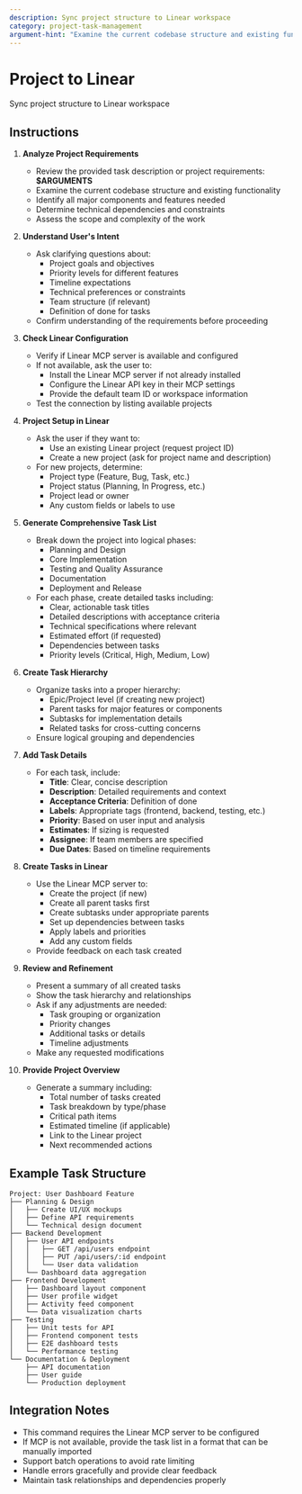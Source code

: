 ```yaml
---
description: Sync project structure to Linear workspace
category: project-task-management
argument-hint: "Examine the current codebase structure and existing functionality"
---
```


# Project to Linear

Sync project structure to Linear workspace

## Instructions

1. **Analyze Project Requirements**
   - Review the provided task description or project requirements: **$ARGUMENTS**
   - Examine the current codebase structure and existing functionality
   - Identify all major components and features needed
   - Determine technical dependencies and constraints
   - Assess the scope and complexity of the work

2. **Understand User's Intent**
   - Ask clarifying questions about:
     - Project goals and objectives
     - Priority levels for different features
     - Timeline expectations
     - Technical preferences or constraints
     - Team structure (if relevant)
     - Definition of done for tasks
   - Confirm understanding of the requirements before proceeding

3. **Check Linear Configuration**
   - Verify if Linear MCP server is available and configured
   - If not available, ask the user to:
     - Install the Linear MCP server if not already installed
     - Configure the Linear API key in their MCP settings
     - Provide the default team ID or workspace information
   - Test the connection by listing available projects

4. **Project Setup in Linear**
   - Ask the user if they want to:
     - Use an existing Linear project (request project ID)
     - Create a new project (ask for project name and description)
   - For new projects, determine:
     - Project type (Feature, Bug, Task, etc.)
     - Project status (Planning, In Progress, etc.)
     - Project lead or owner
     - Any custom fields or labels to use

5. **Generate Comprehensive Task List**
   - Break down the project into logical phases:
     - Planning and Design
     - Core Implementation
     - Testing and Quality Assurance
     - Documentation
     - Deployment and Release
   - For each phase, create detailed tasks including:
     - Clear, actionable task titles
     - Detailed descriptions with acceptance criteria
     - Technical specifications where relevant
     - Estimated effort (if requested)
     - Dependencies between tasks
     - Priority levels (Critical, High, Medium, Low)

6. **Create Task Hierarchy**
   - Organize tasks into a proper hierarchy:
     - Epic/Project level (if creating new project)
     - Parent tasks for major features or components
     - Subtasks for implementation details
     - Related tasks for cross-cutting concerns
   - Ensure logical grouping and dependencies

7. **Add Task Details**
   - For each task, include:
     - **Title**: Clear, concise description
     - **Description**: Detailed requirements and context
     - **Acceptance Criteria**: Definition of done
     - **Labels**: Appropriate tags (frontend, backend, testing, etc.)
     - **Priority**: Based on user input and analysis
     - **Estimates**: If sizing is requested
     - **Assignee**: If team members are specified
     - **Due Dates**: Based on timeline requirements

8. **Create Tasks in Linear**
   - Use the Linear MCP server to:
     - Create the project (if new)
     - Create all parent tasks first
     - Create subtasks under appropriate parents
     - Set up dependencies between tasks
     - Apply labels and priorities
     - Add any custom fields
   - Provide feedback on each task created

9. **Review and Refinement**
   - Present a summary of all created tasks
   - Show the task hierarchy and relationships
   - Ask if any adjustments are needed:
     - Task grouping or organization
     - Priority changes
     - Additional tasks or details
     - Timeline adjustments
   - Make any requested modifications

10. **Provide Project Overview**
    - Generate a summary including:
      - Total number of tasks created
      - Task breakdown by type/phase
      - Critical path items
      - Estimated timeline (if applicable)
      - Link to the Linear project
      - Next recommended actions

## Example Task Structure

```
Project: User Dashboard Feature
├── Planning & Design
│   ├── Create UI/UX mockups
│   ├── Define API requirements
│   └── Technical design document
├── Backend Development
│   ├── User API endpoints
│   │   ├── GET /api/users endpoint
│   │   ├── PUT /api/users/:id endpoint
│   │   └── User data validation
│   └── Dashboard data aggregation
├── Frontend Development
│   ├── Dashboard layout component
│   ├── User profile widget
│   ├── Activity feed component
│   └── Data visualization charts
├── Testing
│   ├── Unit tests for API
│   ├── Frontend component tests
│   ├── E2E dashboard tests
│   └── Performance testing
└── Documentation & Deployment
    ├── API documentation
    ├── User guide
    └── Production deployment
```

## Integration Notes

- This command requires the Linear MCP server to be configured
- If MCP is not available, provide the task list in a format that can be manually imported
- Support batch operations to avoid rate limiting
- Handle errors gracefully and provide clear feedback
- Maintain task relationships and dependencies properly